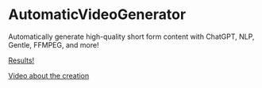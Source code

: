 # AutomaticVideoGenerator
Automatically generate high-quality short form content with ChatGPT, NLP, Gentle, FFMPEG, and more!

[Results!](https://www.youtube.com/@TheDigitalHistorian/shorts)

[Video about the creation](https://youtu.be/V2Ve43-fg1A)

